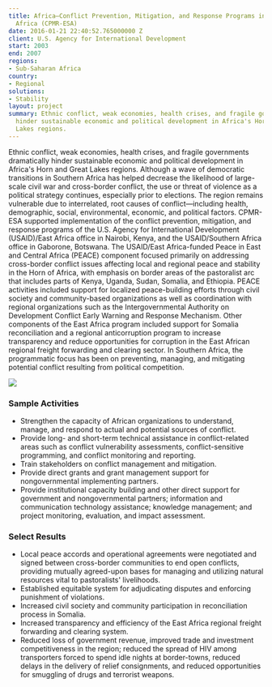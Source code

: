```yaml
---
title: Africa—Conflict Prevention, Mitigation, and Response Programs in East and Southern
  Africa (CPMR-ESA)
date: 2016-01-21 22:40:52.765000000 Z
client: U.S. Agency for International Development
start: 2003
end: 2007
regions:
- Sub-Saharan Africa
country:
- Regional
solutions:
- Stability
layout: project
summary: Ethnic conflict, weak economies, health crises, and fragile governments dramatically
  hinder sustainable economic and political development in Africa's Horn and Great
  Lakes regions.
---
```


Ethnic conflict, weak economies, health crises, and fragile governments dramatically hinder sustainable economic and political development in Africa's Horn and Great Lakes regions. Although a wave of democratic transitions in Southern Africa has helped decrease the likelihood of large-scale civil war and cross-border conflict, the use or threat of violence as a political strategy continues, especially prior to elections. The region remains vulnerable due to interrelated, root causes of conflict—including health, demographic, social, environmental, economic, and political factors. CPMR-ESA supported implementation of the conflict prevention, mitigation, and response programs of the U.S. Agency for International Development (USAID)/East Africa office in Nairobi, Kenya, and the USAID/Southern Africa office in Gaborone, Botswana. The USAID/East Africa-funded Peace in East and Central Africa (PEACE) component focused primarily on addressing cross-border conflict issues affecting local and regional peace and stability in the Horn of Africa, with emphasis on border areas of the pastoralist arc that includes parts of Kenya, Uganda, Sudan, Somalia, and Ethiopia. PEACE activities included support for localized peace-building efforts through civil society and community-based organizations as well as coordination with regional organizations such as the Intergovernmental Authority on Development Conflict Early Warning and Response Mechanism. Other components of the East Africa program included support for Somalia reconciliation and a regional anticorruption program to increase transparency and reduce opportunities for corruption in the East African regional freight forwarding and clearing sector. In Southern Africa, the programmatic focus has been on preventing, managing, and mitigating potential conflict resulting from political competition.

![][1]

###  Sample Activities

* Strengthen the capacity of African organizations to understand, manage, and respond to actual and potential sources of conflict.
* Provide long- and short-term technical assistance in conflict-related areas such as conflict vulnerability assessments, conflict-sensitive programming, and conflict monitoring and reporting.
* Train stakeholders on conflict management and mitigation.
* Provide direct grants and grant management support for nongovernmental implementing partners.
* Provide institutional capacity building and other direct support for government and nongovernmental partners; information and communication technology assistance; knowledge management; and project monitoring, evaluation, and impact assessment.

###  Select Results

* Local peace accords and operational agreements were negotiated and signed between cross-border communities to end open conflicts, providing mutually agreed-upon bases for managing and utilizing natural resources vital to pastoralists' livelihoods.
* Established equitable system for adjudicating disputes and enforcing punishment of violations.
* Increased civil society and community participation in reconciliation process in Somalia.
* Increased transparency and efficiency of the East Africa regional freight forwarding and clearing system.
* Reduced loss of government revenue, improved trade and investment competitiveness in the region; reduced the spread of HIV among transporters forced to spend idle nights at border-towns, reduced delays in the delivery of relief consignments, and reduced opportunities for smuggling of drugs and terrorist weapons.

[1]: /assets/images/projects/CPMRESA.jpg
